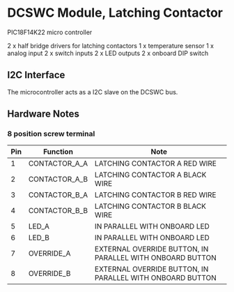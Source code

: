 # DCSWC Module, Latching Contactor
PIC18F14K22 micro controller

2 x half bridge drivers for latching contactors
1 x temperature sensor
1 x analog input
2 x switch inputs
2 x LED outputs
2 x onboard DIP switch

## I2C Interface

The microcontroller acts as a I2C slave on the DCSWC bus. 

## Hardware Notes

### 8 position screw terminal 

Pin | Function | Note
---|---|---
1|CONTACTOR\_A\_A|LATCHING CONTACTOR A RED WIRE
2|CONTACTOR\_A\_B|LATCHING CONTACTOR A BLACK WIRE
3|CONTACTOR\_B\_A|LATCHING CONTACTOR B RED WIRE
4|CONTACTOR\_B\_B|LATCHING CONTACTOR B BLACK WIRE
5|LED\_A|IN PARALLEL WITH ONBOARD LED
6|LED\_B|IN PARALLEL WITH ONBOARD LED
7|OVERRIDE\_A|EXTERNAL OVERRIDE BUTTON, IN PARALLEL WITH ONBOARD BUTTON
8|OVERRIDE\_B|EXTERNAL OVERRIDE BUTTON, IN PARALLEL WITH ONBOARD BUTTON


